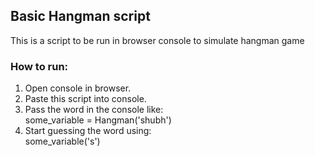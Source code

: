 ## Basic Hangman script

This is a script to be run in browser console to simulate hangman game

### How to run:
1. Open console in browser.
2. Paste this script into console.
3. Pass the word in the console like:<br/>
	some_variable = Hangman('shubh')
4. Start guessing the word using:<br/>
	some_variable('s')

